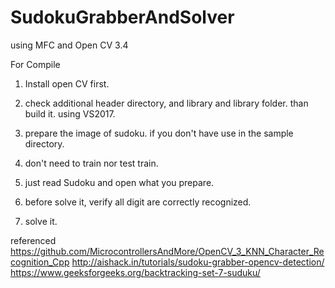 # SudokuGrabberAndSolver
using MFC and Open CV 3.4

For Compile
1. Install open CV first.
2. check additional header directory, and library and library folder.
than build it. using VS2017.

1. prepare the image of sudoku. if you don't have use in the sample directory.
2. don't need to train nor test train.
3. just read Sudoku and open what you prepare.
4. before solve it, verify all digit are correctly recognized.
5. solve it.


referenced
 https://github.com/MicrocontrollersAndMore/OpenCV_3_KNN_Character_Recognition_Cpp
 http://aishack.in/tutorials/sudoku-grabber-opencv-detection/
https://www.geeksforgeeks.org/backtracking-set-7-suduku/